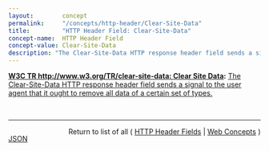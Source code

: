 ```yaml
---
layout:        concept
permalink:     "/concepts/http-header/Clear-Site-Data"
title:         "HTTP Header Field: Clear-Site-Data"
concept-name:  HTTP Header Field
concept-value: Clear-Site-Data
description: "The Clear-Site-Data HTTP response header field sends a signal to the user agent that it ought to remove all data of a certain set of types."
---
```


**[W3C TR http://www.w3.org/TR/clear-site-data: Clear Site Data](/specs/W3C/TR/clear-site-data "This document defines an imperative mechanism which allows web developers to instruct a user agent to clear a user's locally stored data related to a host and its subdomains."):** [The Clear-Site-Data HTTP response header field sends a signal to the user agent that it ought to remove all data of a certain set of types.](http://www.w3.org/TR/clear-site-data/#header "Read documentation for HTTP Header Field &#34;Clear-Site-Data&#34;")

<br/>
<hr/>

<p style="float : left"><a href="./Clear-Site-Data.json" title="JSON representing this particular Web Concept value">JSON</a></p>
<p style="text-align: right">Return to list of all ( <a href="../http-headers">HTTP Header Fields</a> | <a href="../">Web Concepts</a> )</p>
